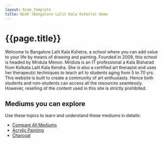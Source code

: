 ```yaml
---
layout: Exam_Template
title: BLKK (Bangalore Lalit Kala Kshetra) Home
---
```


# {{page.title}}

Welcome to Bangalore Lalit Kala Kshetra, a school where you can add value to your life by means of drawing and painting. Founded in 2009, this school is headed by Mridula Menon. Mridula is an IT professional a Kala Bisharad from Kolkata Lalit Kala Kendra. She is also a certified art therapist and uses her therapeutic techniques to teach art to students aging from 5 to 70 yrs. This website is built to create a community of art enthusiasts. Hence both students and non-students can access all the resources seamlessly. However, reselling of the content used in this site is strictly prohibited.

## Mediums you can explore

Use these topics to learn and understand these mediums in details:
-  [Compare All Mediums](Topics/Compare_All_Mediums.md)
-  [Acrylic Painting](Topics/Acrylic_Painting.md)
-  [Charcoal](Topics/Charcoal.md)

